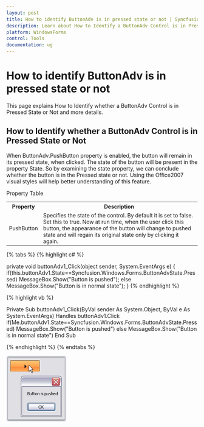 ```yaml
---
layout: post
title: How to identify ButtonAdv is in pressed state or not | Syncfusion
description: Learn about How to Identify a ButtonAdv Control is in Pressed State or Not in Syncfusion Windows Forms ButtonAdv control and more.
platform: WindowsForms
control: Tools
documentation: ug
---
```


# How to identify ButtonAdv is in pressed state or not

This page explains How to Identify whether a ButtonAdv Control is in Pressed State or Not and more details.

## How to Identify whether a ButtonAdv Control is in Pressed State or Not

When ButtonAdv.PushButton property is enabled, the button will remain in its pressed state, when clicked. The state of the button will be present in the property State. So by examining the state property, we can conclude whether the button is in the Pressed state or not. Using the Office2007 visual styles will help better understanding of this feature.

Property Table

<table>
<tr>
<th>
Property</th><th>
Description</th></tr>
<tr>
<td>
PushButton</td><td>
Specifies the state of the control. By default it is set to false. Set this to true. Now at run time, when the user click this button, the appearance of the button will change to pushed state and will regain its original state only by clicking it again.</td></tr>
</table>

{% tabs %}
{% highlight c# %}

private void buttonAdv1_Click(object sender, System.EventArgs e)
{
    if(this.buttonAdv1.State==Syncfusion.Windows.Forms.ButtonAdvState.Pressed)
    MessageBox.Show("Button is pushed");
    else
    MessageBox.Show("Button is in normal state");
}
{% endhighlight %}

{% highlight vb %}

Private Sub buttonAdv1_Click(ByVal sender As System.Object, ByVal e As System.EventArgs) Handles buttonAdv1.Click
if(Me.buttonAdv1.State==Syncfusion.Windows.Forms.ButtonAdvState.Pressed)
MessageBox.Show("Button is pushed")
else
MessageBox.Show("Button is in normal state")
End Sub

{% endhighlight %}
{% endtabs %}

![Overview_img77](FAQ_images/Overview_img77.jpeg)
